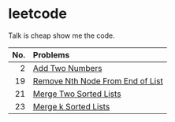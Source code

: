 # leetcode
Talk is cheap show me the code.

| No.       | Problems     | 
| -------------: | :---------- |
| 2 | [Add Two Numbers](http://www.henryxi.com/add-two-numbers)   |
| 19 | [Remove Nth Node From End of List](http://www.henryxi.com/remove-nth-node-from-end-of-list)   |
| 21 | [Merge Two Sorted Lists](http://www.henryxi.com/merge-two-sorted-lists)   |
| 23 | [Merge k Sorted Lists]()   |